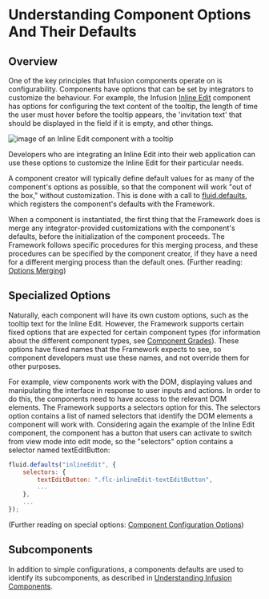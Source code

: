 # Understanding Component Options And Their Defaults #

## Overview ##

One of the key principles that Infusion components operate on is configurability. Components have options that can be set by integrators to customize the behaviour. For example, the Infusion [Inline Edit](http://build.fluidproject.org/infusion/src/demos/inlineEdit/simple/) component has options for configuring the text content of the tooltip, the length of time the user must hover before the tooltip appears, the 'invitation text' that should be displayed in the field if it is empty, and other things.

![image of an Inline Edit component with a tooltip](http://wiki.fluidproject.org/download/attachments/24941746/viewMode.png?version=2&modificationDate=1306868974382)

Developers who are integrating an Inline Edit into their web application can use these options to customize the Inline Edit for their particular needs.

A component creator will typically define default values for as many of the component's options as possible, so that the component will work "out of the box," without customization. This is done with a call to [fluid.defaults](fluid.defaults.html), which registers the component's defaults with the Framework.

When a component is instantiated, the first thing that the Framework does is merge any integrator-provided customizations with the component's defaults, before the initialization of the component proceeds. The Framework follows specific procedures for this merging process, and these procedures can be specified by the component creator, if they have a need for a different merging process than the default ones. (Further reading: [Options Merging](OptionsMerging.md))

## Specialized Options ##

Naturally, each component will have its own custom options, such as the tooltip text for the Inline Edit. However, the Framework supports certain fixed options that are expected for certain component types (for information about the different component types, see [Component Grades](ComponentGrades.md)). These options have fixed names that the Framework expects to see, so component developers must use these names, and not override them for other purposes.

For example, view components work with the DOM, displaying values and manipulating the interface in response to user inputs and actions. In order to do this, the components need to have access to the relevant DOM elements. The Framework supports a selectors option for this. The selectors option contains a list of named selectors that identify the DOM elements a component will work with. Considering again the example of the Inline Edit component, the component has a button that users can activate to switch from view mode into edit mode, so the "selectors" option contains a selector named textEditButton:
```javascript
fluid.defaults("inlineEdit", {
    selectors: {
        textEditButton: ".flc-inlineEdit-textEditButton",
        ...
    },
    ...
});
```

(Further reading on special options: [Component Configuration Options](ComponentConfigurationOptions.md))

## Subcomponents ##

In addition to simple configurations, a components defaults are used to identify its subcomponents, as described in [Understanding Infusion Components](UnderstandingInfusionComponents.md).